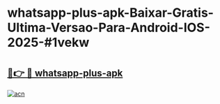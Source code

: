 # whatsapp-plus-apk-Baixar-Gratis-Ultima-Versao-Para-Android-IOS-2025-#1vekw

# <h2><a href="https://ainizakaria.my?title=whatsapp-plus-apk&ref=24M">🔗👉 🔴 whatsapp-plus-apk</a></h2>

[![acn](https://github.com/user-attachments/assets/0f9c940e-d8b0-45ae-aac7-cd30a18b3e1c)](https://ainizakaria.my?title=whatsapp-plus-apk&ref=24M)

